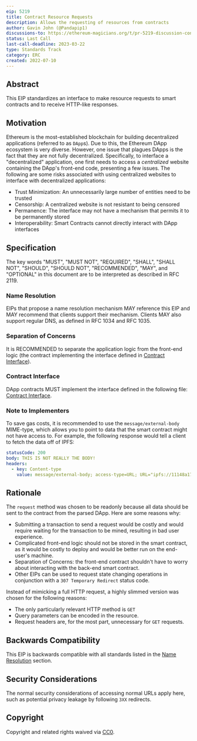 ```yaml
---
eip: 5219
title: Contract Resource Requests
description: Allows the requesting of resources from contracts
author: Gavin John (@Pandapip1)
discussions-to: https://ethereum-magicians.org/t/pr-5219-discussion-contract-rest/9907
status: Last Call
last-call-deadline: 2023-03-22
type: Standards Track
category: ERC
created: 2022-07-10
---
```


## Abstract

This EIP standardizes an interface to make resource requests to smart contracts and to receive HTTP-like responses.

## Motivation

Ethereum is the most-established blockchain for building decentralized applications (referred to as `DApp`s). Due to this, the Ethereum DApp ecosystem is very diverse. However, one issue that plagues DApps is the fact that they are not fully decentralized. Specifically, to interface a "decentralized" application, one first needs to access a *centralized* website containing the DApp's front-end code, presenting a few issues. The following are some risks associated with using centralized websites to interface with decentralized applications:

- Trust Minimization: An unnecessarily large number of entities need to be trusted
- Censorship: A centralized website is not resistant to being censored
- Permanence: The interface may not have a mechanism that permits it to be permanently stored
- Interoperability: Smart Contracts cannot directly interact with DApp interfaces
  
## Specification

The key words "MUST", "MUST NOT", "REQUIRED", "SHALL", "SHALL NOT", "SHOULD", "SHOULD NOT", "RECOMMENDED", "MAY", and "OPTIONAL" in this document are to be interpreted as described in RFC 2119.

### Name Resolution

EIPs that propose a name resolution mechanism MAY reference this EIP and MAY recommend that clients support their mechanism. Clients MAY also support regular DNS, as defined in RFC 1034 and RFC 1035.

### Separation of Concerns

It is RECOMMENDED to separate the application logic from the front-end logic (the contract implementing the interface defined in [Contract Interface](#contract-interface)).

### Contract Interface

DApp contracts MUST implement the interface defined in the following file: [Contract Interface](../assets/eip-5219/IDecentralizedApp.sol).

### Note to Implementers

To save gas costs, it is recommended to use the `message/external-body` MIME-type, which allows you to point to data that the smart contract might not have access to. For example, the following response would tell a client to fetch the data off of IPFS:

```yaml
statusCode: 200
body: THIS IS NOT REALLY THE BODY!
headers:
  - key: Content-type
    value: message/external-body; access-type=URL; URL="ipfs://11148a173fd3e32c0fa78b90fe42d305f202244e2739"
```

## Rationale

The `request` method was chosen to be readonly because all data should be sent to the contract from the parsed DApp. Here are some reasons why:

- Submitting a transaction to send a request would be costly and would require waiting for the transaction to be mined, resulting in bad user experience.
- Complicated front-end logic should not be stored in the smart contract, as it would be costly to deploy and would be better run on the end-user's machine.
- Separation of Concerns: the front-end contract shouldn't have to worry about interacting with the back-end smart contract.
- Other EIPs can be used to request state changing operations in conjunction with a `307 Temporary Redirect` status code.

Instead of mimicking a full HTTP request, a highly slimmed version was chosen for the following reasons:

- The only particularly relevant HTTP method is `GET`
- Query parameters can be encoded in the resource.
- Request headers are, for the most part, unnecessary for `GET` requests.

## Backwards Compatibility

This EIP is backwards compatible with all standards listed in the [Name Resolution](#name-resolution) section.

## Security Considerations

The normal security considerations of accessing normal URLs apply here, such as potential privacy leakage by following `3XX` redirects.

## Copyright

Copyright and related rights waived via [CC0](../LICENSE.md).
